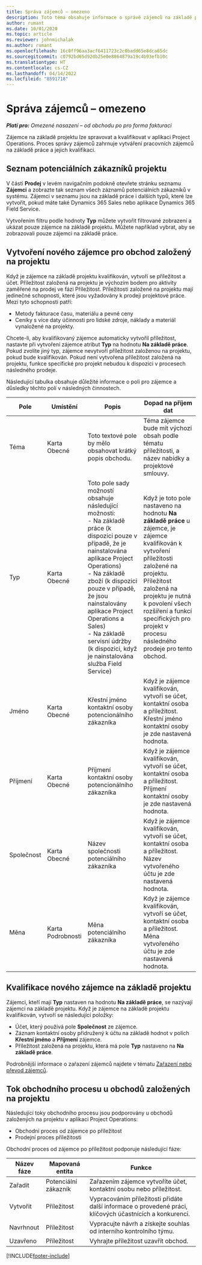 ```yaml
---
title: Správa zájemců – omezeno
description: Toto téma obsahuje informace o správě zájemců na základě projektu (Pro).
author: rumant
ms.date: 10/01/2020
ms.topic: article
ms.reviewer: johnmichalak
ms.author: rumant
ms.openlocfilehash: 16c0ff96aa3acf6411723c2c0badd65e8dca65dc
ms.sourcegitcommit: c0792bd65d92db25e0e8864879a19c4b93efb10c
ms.translationtype: HT
ms.contentlocale: cs-CZ
ms.lasthandoff: 04/14/2022
ms.locfileid: "8591718"
---
```

# <a name="manage-leads---lite"></a>Správa zájemců – omezeno

_**Platí pro:** Omezené nasazení – od obchodu po pro forma fakturaci_

Zájemce na základě projektu lze spravovat a kvalifikovat v aplikaci Project Operations. Proces správy zájemců zahrnuje vytváření pracovních zájemců na základě práce a jejich kvalifikaci. 

## <a name="list-of-project-sales-leads"></a>Seznam potenciálních zákazníků projektu

V části **Prodej** v levém navigačním podokně otevřete stránku seznamu **Zájemci** a zobrazte tak seznam všech záznamů potenciálních zákazníků v systému. Zájemci v seznamu jsou na základě práce i dalších typů, které lze vytvořit, pokud máte také Dynamics 365 Sales nebo aplikace Dynamics 365 Field Service.

Vytvořením filtru podle hodnoty **Typ** můžete vytvořit filtrované zobrazení a ukázat pouze zájemce na základě projektu. Můžete například vybrat, aby se zobrazovali pouze zájemci na základě práce.

## <a name="creating-a-new-lead-for-a-project-based-deal"></a>Vytvoření nového zájemce pro obchod založený na projektu

Když je zájemce na základě projektu kvalifikován, vytvoří se příležitost a účet. Příležitost založená na projektu je výchozím bodem pro aktivity zaměřené na prodej ve fázi Příležitost. Příležitosti založené na projektu mají jedinečné schopnosti, které jsou vyžadovány k prodeji projektové práce. Mezi tyto schopnosti patří:

- Metody fakturace času, materiálu a pevné ceny
- Ceníky s více daty účinnosti pro lidské zdroje, náklady a materiál vynaložené na projekty.

Chcete-li, aby kvalifikovaný zájemce automaticky vytvořil příležitost, nastavte při vytvoření zájemce atribut **Typ** na hodnotu **Na základě práce**. Pokud zvolíte jiný typ, zájemce nevytvoří příležitost založenou na projektu, pokud bude kvalifikován. Pokud není vytvořena příležitost založená na projektu, funkce specifické pro projekt nebudou k dispozici v procesech následného prodeje.

Následující tabulka obsahuje důležité informace o poli pro zájemce a důsledky těchto polí v následných činnostech.

| **Pole** | **Umístění** | **Popis** | **Dopad na příjem dat** |
| --- | --- | --- | --- |
| Téma | Karta Obecné | Toto textové pole by mělo obsahovat krátký popis obchodu. | Téma zájemce bude mít výchozí obsah podle tématu příležitosti, a název nabídky a projektové smlouvy. |
| Typ | Karta Obecné | Toto pole sady možností obsahuje následující možnosti:</br>- Na základě práce (k dispozici pouze v případě, že je nainstalována aplikace Project Operations)</br>- Na základě zboží (k dispozici pouze v případě, že jsou nainstalovány aplikace Project Operations a Sales)</br>- Na základě servisní údržby (k dispozici, když je nainstalována služba Field Service) | Když je toto pole nastaveno na hodnotu **Na základě práce** u zájemce, je zájemce kvalifikován k vytvoření příležitosti založené na projektu. Příležitost založená na projektu je nutná k povolení všech rozšíření a funkcí specifických pro projekt v procesu následného prodeje pro tento obchod. |
| Jméno | Karta Obecné | Křestní jméno kontaktní osoby potencionálního zákazníka | Když je zájemce kvalifikován, vytvoří se účet, kontaktní osoba a příležitost. Křestní jméno kontaktní osoby je zde nastavená hodnota. |
| Příjmení | Karta Obecné | Příjmení kontaktní osoby potencionálního zákazníka | Když je zájemce kvalifikován, vytvoří se účet, kontaktní osoba a příležitost. Příjmení kontaktní osoby je zde nastavená hodnota. |
| Společnost | Karta Obecné | Název společnosti potenciálního zákazníka | Když je zájemce kvalifikován, vytvoří se účet, kontaktní osoba a příležitost. Název vytvořeného účtu je zde nastavená hodnota. |
| Měna | Karta Podrobnosti | Měna potenciálního zákazníka | Když je zájemce kvalifikován, vytvoří se účet, kontaktní osoba a příležitost. Měna vytvořeného účtu je zde nastavená hodnota. |

## <a name="qualify-a-new-project-based-lead"></a>Kvalifikace nového zájemce na základě projektu

Zájemci, kteří mají **Typ** nastaven na hodnotu **Na základě práce**, se nazývají zájemci na základě projektu. Když je zájemce na základě projektu kvalifikován, vytvoří se následující položky:

- Účet, který používá pole **Společnost** ze zájemce.
- Záznam kontaktní osoby přidružený k účtu na základě hodnot v polích **Křestní jméno** a **Příjmení** zájemce.
- Příležitost založená na projektu, která má pole **Typ** nastaveno na **Na základě práce**.

Podrobnější informace o zařazení zájemců najdete v tématu [Zařazení nebo převod zájemců](/dynamics365/sales-enterprise/qualify-lead-convert-opportunity-sales).

## <a name="business-process-flow-for-project-based-deals"></a>Tok obchodního procesu u obchodů založených na projektu

Následující toky obchodního procesu jsou podporovány u obchodů založených na projektu v aplikaci Project Operations:

- Obchodní proces od zájemce po příležitost
- Prodejní proces příležitosti

Obchodní proces od zájemce po příležitost podporuje následující fáze:

| Název fáze | Mapovaná entita | Funkce |
| --- | --- | --- |
| Zařadit | Potenciální zákazník | Zařazením zájemce vytvoříte účet, kontaktní osobu nebo příležitost. |
| Vytvořit | Příležitost | Vypracováním příležitosti přidáte další informace o provedené práci, klíčových účastnících a konkurenci. |
| Navrhnout | Příležitost | Vypracujte návrh a získejte souhlas od interního kontrolního týmu. |
| Uzavřeno | Příležitost | Vyhrajte příležitost uzavřít obchod. |


[!INCLUDE[footer-include](../../includes/footer-banner.md)]